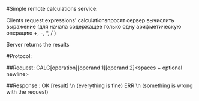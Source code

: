 #Simple remote calculations service: 

Clients request expressions' calculationsпросят сервер вычислить выражение (для начала содержащее только одну арифметическую операцию +, -, *, / ) 

Server returns the results

#Protocol:

##Request: 
CALC<spaces>[operation]<spaces>[operand 1]<spaces>[operand 2]<spaces + optional newline>

##Response : 
ОК [result] \n (everything is fine)
ERR \n (something is wrong with the request)
